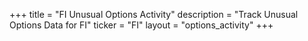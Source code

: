 +++
title = "FI Unusual Options Activity"
description = "Track Unusual Options Data for FI"
ticker = "FI"
layout = "options_activity"
+++

